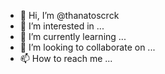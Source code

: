 - 👋 Hi, I’m @thanatoscrck
- 👀 I’m interested in ...
- 🌱 I’m currently learning ...
- 💞️ I’m looking to collaborate on ...
- 📫 How to reach me ...

<!---
thanatoscrck/thanatoscrck is a ✨ special ✨ repository because its `README.md` (this file) appears on your GitHub profile.
You can click the Preview link to take a look at your changes.
--->
